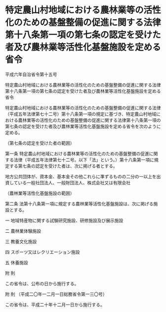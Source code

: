 # 特定農山村地域における農林業等の活性化のための基盤整備の促進に関する法律第十八条第一項の第七条の認定を受けた者及び農林業等活性化基盤施設を定める省令

平成六年自治省令第十五号

特定農山村地域における農林業等の活性化のための基盤整備の促進に関する法律第十八条第一項の第七条の認定を受けた者及び農林業等活性化基盤施設を定める省令

特定農山村地域における農林業等の活性化のための基盤整備の促進に関する法律（平成五年法律第七十二号）第十八条第一項の規定に基づき、特定農山村地域における農林業等の活性化のための基盤整備の促進に関する法律第十八条第一項の第七条の認定を受けた者及び農林業等活性化基盤施設を定める省令を次のように定める。

（第七条の認定を受けた者の範囲）

第一条 特定農山村地域における農林業等の活性化のための基盤整備の促進に関する法律（平成五年法律第七十二号。以下「法」という。）第十八条第一項に規定する第七条の認定を受けた者は、次に掲げる者とする。

地方公共団体が、資本金、基本金その他これらに準ずるものの二分の一以上を出資している一般社団法人、一般財団法人、株式会社又は有限会社

（農林業等活性化基盤施設の範囲）

第二条 法第十八条第一項に規定する農林業等活性化基盤施設は、次に掲げる施設とする。

一 地域特産物に関する試験研究施設、研修施設及び展示施設

二 農林業体験施設

三 教養文化施設

四 スポーツ又はレクリエーション施設

五 休養施設

附 則

この省令は、公布の日から施行する。

附 則 （平成二〇年一二月一日総務省令第一三〇号）

この省令は、平成二十年十二月一日から施行する。
